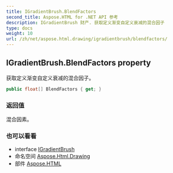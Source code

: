 ```yaml
---
title: IGradientBrush.BlendFactors
second_title: Aspose.HTML for .NET API 参考
description: IGradientBrush 财产. 获取定义渐变自定义衰减的混合因子
type: docs
weight: 10
url: /zh/net/aspose.html.drawing/igradientbrush/blendfactors/
---
```

## IGradientBrush.BlendFactors property

获取定义渐变自定义衰减的混合因子。

```csharp
public float[] BlendFactors { get; }
```

### 返回值

混合因素。

### 也可以看看

* interface [IGradientBrush](../)
* 命名空间 [Aspose.Html.Drawing](../../igradientbrush/)
* 部件 [Aspose.HTML](../../../)


